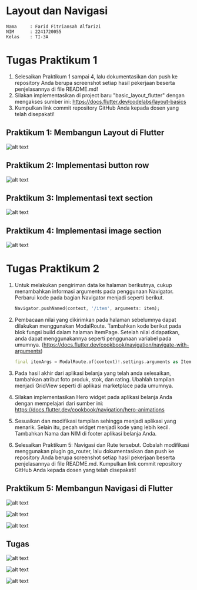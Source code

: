 # Layout dan Navigasi

```
Nama     : Farid Fitriansah Alfarizi
NIM      : 2241720055
Kelas    : TI-3A
```

# Tugas Praktikum 1
1. Selesaikan Praktikum 1 sampai 4, lalu dokumentasikan dan push ke repository Anda berupa screenshot setiap hasil pekerjaan beserta penjelasannya di file README.md!
2. Silakan implementasikan di project baru "basic_layout_flutter" dengan mengakses sumber ini: https://docs.flutter.dev/codelabs/layout-basics
3. Kumpulkan link commit repository GitHub Anda kepada dosen yang telah disepakati!

## Praktikum 1: Membangun Layout di Flutter

![alt text](screenshot/Praktikum1.png)

## Praktikum 2: Implementasi button row

![alt text](screenshot/Praktikum2.png)

## Praktikum 3: Implementasi text section

![alt text](screenshot/Praktikum3.png)

## Praktikum 4: Implementasi image section

![alt text](screenshot/Praktikum4.png)

# Tugas Praktikum 2
1. Untuk melakukan pengiriman data ke halaman berikutnya, cukup menambahkan informasi arguments pada penggunaan Navigator. Perbarui kode pada bagian Navigator menjadi seperti berikut.

    ```Dart
    Navigator.pushNamed(context, '/item', arguments: item);
    ```

2. Pembacaan nilai yang dikirimkan pada halaman sebelumnya dapat dilakukan menggunakan ModalRoute. Tambahkan kode berikut pada blok fungsi build dalam halaman ItemPage. Setelah nilai didapatkan, anda dapat menggunakannya seperti penggunaan variabel pada umumnya. (https://docs.flutter.dev/cookbook/navigation/navigate-with-arguments)

    ```Dart
    final itemArgs = ModalRoute.of(context)!.settings.arguments as Item;
    ```

3. Pada hasil akhir dari aplikasi belanja yang telah anda selesaikan, tambahkan atribut foto produk, stok, dan rating. Ubahlah tampilan menjadi GridView seperti di aplikasi marketplace pada umumnya.
4. Silakan implementasikan Hero widget pada aplikasi belanja Anda dengan mempelajari dari sumber ini: https://docs.flutter.dev/cookbook/navigation/hero-animations
5. Sesuaikan dan modifikasi tampilan sehingga menjadi aplikasi yang menarik. Selain itu, pecah widget menjadi kode yang lebih kecil. Tambahkan Nama dan NIM di footer aplikasi belanja Anda.
6. Selesaikan Praktikum 5: Navigasi dan Rute tersebut. Cobalah modifikasi menggunakan plugin go_router, lalu dokumentasikan dan push ke repository Anda berupa screenshot setiap hasil pekerjaan beserta penjelasannya di file README.md. Kumpulkan link commit repository GitHub Anda kepada dosen yang telah disepakati!

## Praktikum 5: Membangun Navigasi di Flutter

![alt text](screenshot/Praktikum5/1.png)

![alt text](screenshot/Praktikum5/2.png)

![alt text](screenshot/Praktikum5/3.png)

## Tugas

![alt text](screenshot/Tugas/1.png)

![alt text](screenshot/Tugas/2.png)

![alt text](screenshot/Tugas/3.png)